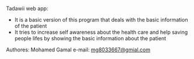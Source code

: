 Tadawii web app:
- It is a basic version of this program that deals with the basic information of the patient 
- It tries to increase self awareness about the health care and help saving people lifes by showing the basic information about the patient 

Authores:
Mohamed Gamal 
e-mail: mg8033667@gmial.com
